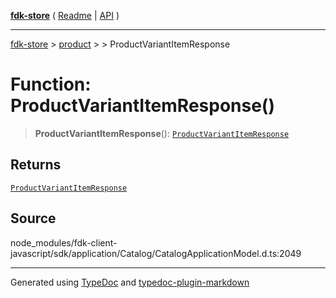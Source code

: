[**fdk-store**](../../../README.md) ( [Readme](../../../README.md) \| [API](../../../API.md) )

---

[fdk-store](../../../API.md) > [product](../../README.md) > [<internal>](../README.md) > ProductVariantItemResponse

# Function: ProductVariantItemResponse()

> **ProductVariantItemResponse**(): [`ProductVariantItemResponse`](../type-aliases/type-alias.ProductVariantItemResponse.md)

## Returns

[`ProductVariantItemResponse`](../type-aliases/type-alias.ProductVariantItemResponse.md)

## Source

node_modules/fdk-client-javascript/sdk/application/Catalog/CatalogApplicationModel.d.ts:2049

---

Generated using [TypeDoc](https://typedoc.org/) and [typedoc-plugin-markdown](https://www.npmjs.com/package/typedoc-plugin-markdown)
